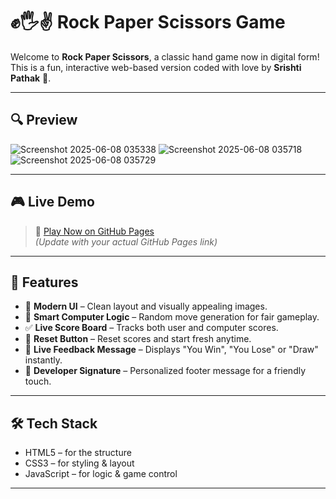 # ✊🖐✌ Rock Paper Scissors Game

Welcome to **Rock Paper Scissors**, a classic hand game now in digital form!  
This is a fun, interactive web-based version coded with love by **Srishti Pathak** 💖.

---

## 🔍 Preview

![Screenshot 2025-06-08 035338](https://github.com/user-attachments/assets/ac0865b7-2266-444e-983a-53731fdc3965)
![Screenshot 2025-06-08 035718](https://github.com/user-attachments/assets/2d564c70-daa0-4baa-b474-b0ffd7c16543)
![Screenshot 2025-06-08 035729](https://github.com/user-attachments/assets/3d0c002f-185a-41ef-9f7a-2030585339b4)

---

## 🎮 Live Demo

> 🔗 [Play Now on GitHub Pages](https://yourusername.github.io/Rock-Paper-Scissors/)  
> _(Update with your actual GitHub Pages link)_

---

## 🚀 Features

- 🎨 **Modern UI** – Clean layout and visually appealing images.
- 🧠 **Smart Computer Logic** – Random move generation for fair gameplay.
- ✅ **Live Score Board** – Tracks both user and computer scores.
- 🔁 **Reset Button** – Reset scores and start fresh anytime.
- 🔔 **Live Feedback Message** – Displays "You Win", "You Lose" or "Draw" instantly.
- 💌 **Developer Signature** – Personalized footer message for a friendly touch.

---

## 🛠️ Tech Stack

- HTML5 – for the structure  
- CSS3 – for styling & layout  
- JavaScript – for logic & game control

---
